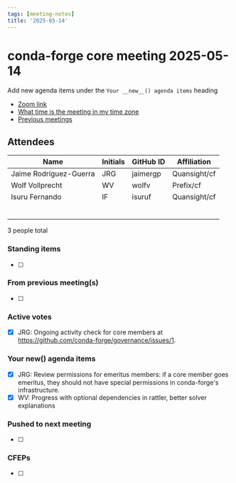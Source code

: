 ```yaml
---
tags: [meeting-notes]
title: '2025-05-14'
---
```

# conda-forge core meeting 2025-05-14

Add new agenda items under the `Your __new__() agenda items` heading

- [Zoom link](https://zoom.us/j/9138593505?pwd=SWh3dE1IK05LV01Qa0FJZ1ZpMzJLZz09)
- [What time is the meeting in my time zone](https://dateful.com/convert/utc?t=5pm)
- [Previous meetings](https://conda-forge.org/community/minutes/)

## Attendees

| Name                    | Initials | GitHub ID        | Affiliation                 |
| ----------------------- | -------- | ---------------  | --------------------------- |
| Jaime Rodríguez-Guerra  | JRG      | jaimergp         | Quansight/cf                |
| Wolf Vollprecht         | WV       | wolfv            | Prefix/cf                   |
| Isuru Fernando          | IF       | isuruf           | Quansight/cf                |
|                         |          |                  |                             |
|                         |          |                  |                             |
|                         |          |                  |                             |
|                         |          |                  |                             |
|                         |          |                  |                             |
|                         |          |                  |                             |

3 people total

### Standing items

- [ ]

### From previous meeting(s)

- [ ]

### Active votes

- [X] JRG: Ongoing activity check for core members at https://github.com/conda-forge/governance/issues/1. 

### Your __new__() agenda items

- [X] JRG: Review permissions for emeritus members: if a core member goes emeritus, they should not have special permissions in conda-forge's infrastructure.
- [X] WV: Progress with optional dependencies in rattler, better solver explanations

### Pushed to next meeting

- [ ]

### CFEPs

- [ ]
